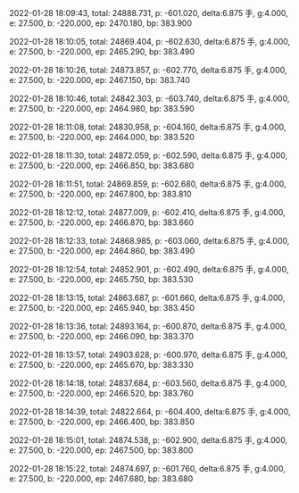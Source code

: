 2022-01-28 18:09:43, total: 24888.731, p: -601.020, delta:6.875 手, g:4.000, e: 27.500, b: -220.000, ep: 2470.180, bp: 383.900

2022-01-28 18:10:05, total: 24869.404, p: -602.630, delta:6.875 手, g:4.000, e: 27.500, b: -220.000, ep: 2465.290, bp: 383.490

2022-01-28 18:10:26, total: 24873.857, p: -602.770, delta:6.875 手, g:4.000, e: 27.500, b: -220.000, ep: 2467.150, bp: 383.740

2022-01-28 18:10:46, total: 24842.303, p: -603.740, delta:6.875 手, g:4.000, e: 27.500, b: -220.000, ep: 2464.980, bp: 383.590

2022-01-28 18:11:08, total: 24830.958, p: -604.160, delta:6.875 手, g:4.000, e: 27.500, b: -220.000, ep: 2464.000, bp: 383.520

2022-01-28 18:11:30, total: 24872.059, p: -602.590, delta:6.875 手, g:4.000, e: 27.500, b: -220.000, ep: 2466.850, bp: 383.680

2022-01-28 18:11:51, total: 24869.859, p: -602.680, delta:6.875 手, g:4.000, e: 27.500, b: -220.000, ep: 2467.800, bp: 383.810

2022-01-28 18:12:12, total: 24877.009, p: -602.410, delta:6.875 手, g:4.000, e: 27.500, b: -220.000, ep: 2466.870, bp: 383.660

2022-01-28 18:12:33, total: 24868.985, p: -603.060, delta:6.875 手, g:4.000, e: 27.500, b: -220.000, ep: 2464.860, bp: 383.490

2022-01-28 18:12:54, total: 24852.901, p: -602.490, delta:6.875 手, g:4.000, e: 27.500, b: -220.000, ep: 2465.750, bp: 383.530

2022-01-28 18:13:15, total: 24863.687, p: -601.660, delta:6.875 手, g:4.000, e: 27.500, b: -220.000, ep: 2465.940, bp: 383.450

2022-01-28 18:13:36, total: 24893.164, p: -600.870, delta:6.875 手, g:4.000, e: 27.500, b: -220.000, ep: 2466.090, bp: 383.370

2022-01-28 18:13:57, total: 24903.628, p: -600.970, delta:6.875 手, g:4.000, e: 27.500, b: -220.000, ep: 2465.670, bp: 383.330

2022-01-28 18:14:18, total: 24837.684, p: -603.560, delta:6.875 手, g:4.000, e: 27.500, b: -220.000, ep: 2466.520, bp: 383.760

2022-01-28 18:14:39, total: 24822.664, p: -604.400, delta:6.875 手, g:4.000, e: 27.500, b: -220.000, ep: 2466.400, bp: 383.850

2022-01-28 18:15:01, total: 24874.538, p: -602.900, delta:6.875 手, g:4.000, e: 27.500, b: -220.000, ep: 2467.500, bp: 383.800

2022-01-28 18:15:22, total: 24874.697, p: -601.760, delta:6.875 手, g:4.000, e: 27.500, b: -220.000, ep: 2467.680, bp: 383.680